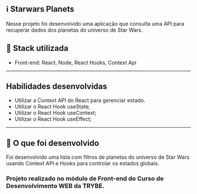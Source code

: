 ## :information_source: Starwars Planets

Nesse projeto foi desenvolvido uma aplicação que consulta uma API para recuperar dados dos planetas do universo de Star Wars.


## :rocket: Stack utilizada

* Front-end: React, Node, React Hooks, Context Api

---

## Habilidades desenvolvidas

* Utilizar a Context API do React para gerenciar estado.
* Utilizar o React Hook useState;
* Utilizar o React Hook useContext;
* Utilizar o React Hook useEffect;


---

## :link: O que foi desenvolvido

Foi desenvolvido uma lista com filtros de planetas do universo de Star Wars usando Context API e Hooks para controlar os estados globais.


### Projeto realizado no módulo de Front-end do Curso de Desenvolvimento WEB da TRYBE.
